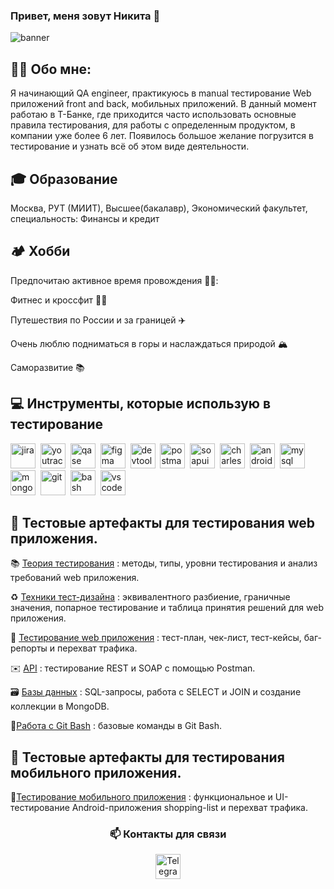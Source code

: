 ### Привет, меня зовут Никита 👋
![banner](https://github.com/user-attachments/assets/ad152745-5d00-44da-ae06-a035fe259e7f)

## 👨‍💻 Обо мне: 
Я начинающий QA engineer, практикуюсь в manual тестирование Web приложений front and back, мобильных приложений. 
В данный момент работаю в Т-Банке, где приходится часто использовать основные правила тестирования, для работы с определенным продуктом, в компании уже более 6 лет. Появилось большое желание погрузится в тестирование и узнать  всё об этом виде деятельности. 


## 🎓 Образование 
Москва, РУТ (МИИТ), Высшее(бакалавр), Экономический факультет, 
специальность: Финансы и кредит


## 🏕️ Хобби
Предпочитаю активное время провождения 🏃‍♂️:

Фитнес и кроссфит 🏋️‍♂️

Путешествия по России и за границей ✈️

Очень люблю подниматься в горы и наслаждаться природой 🏔️

Саморазвитие 📚  


## 💻 Инструменты, которые использую  в тестирование 


<div>
  <img src="https://cdn.jsdelivr.net/gh/devicons/devicon/icons/jira/jira-original.svg" title="jira" alt="jira" width="40" height="40"/>&nbsp
  <img src="https://upload.wikimedia.org/wikipedia/commons/thumb/8/8d/YouTrack_Icon.svg/1024px-YouTrack_Icon.svg.png?20200803082248" title="youtrack" alt="youtrack" width="40" height="40"/>&nbsp
  <img src="https://luna1.co/eb0187.png" title="qase" alt="qase" width="40" height="40"/>&nbsp
  <img src="https://cdn.jsdelivr.net/gh/devicons/devicon/icons/figma/figma-original.svg" title="figma" alt="figma" width="40" height="40"/>&nbsp
   <img src="https://d33wubrfki0l68.cloudfront.net/38b5c953a4667366685d55db55d057c86db1fc54/a0fdc/static/acae6b24d940347661ca901ea07f47c1/chrome-dev-logo-icon.png" title="devtools" alt="devtools" width="40" height="40"/>&nbsp
   <img src=https://camo.githubusercontent.com/66653fb9b350122ece0a9db72f67c75ec0316efe11126b7c7e46296ce64e2561/68747470733a2f2f7777772e7376677265706f2e636f6d2f73686f772f3335343230322f706f73746d616e2d69636f6e2e737667 title="postman" alt="postman" width="40" height="40"/>&nbsp
  <img src=https://camo.githubusercontent.com/b12048870a12c78c92bc846f340c2bdb2cfb1d67f9f86d301b393ee074e02160/68747470733a2f2f656e637279707465642d74626e302e677374617469632e636f6d2f696d616765733f713d74626e3a414e6439476354444c6a2d3137684c75507365344b356c6f34564c4e46526e3839726a4c53422d4b4b495a4d644e6a4230512673 title="soapui" alt="soapui" width="40" height="40"/>&nbsp
  <img src="https://cdn.icon-icons.com/icons2/3053/PNG/512/charles_proxy_macos_bigsur_icon_190302.png" title="charles-proxy" alt="charles-proxy" width="40" height="40"/>&nbsp
  <img src="https://cdn.jsdelivr.net/gh/devicons/devicon/icons/androidstudio/androidstudio-original.svg" title="android-studio" alt="android-studio" width="40" height="40"/>&nbsp
  <img src="https://cdn.jsdelivr.net/gh/devicons/devicon/icons/mysql/mysql-original.svg" title="mysql" alt="mysql" width="40" height="40"/>&nbsp
  <img src="https://cdn.jsdelivr.net/gh/devicons/devicon/icons/mongodb/mongodb-original.svg" title="mongodb" alt="mongodb" width="40" height="40"/>&nbsp
  <img src="https://cdn.jsdelivr.net/gh/devicons/devicon/icons/git/git-original.svg" title="git" alt="git" width="40" height="40"/>&nbsp
  <img src="https://upload.wikimedia.org/wikipedia/commons/thumb/4/4b/Bash_Logo_Colored.svg/1024px-Bash_Logo_Colored.svg.png?20180723054350" title="bash" alt="bash" width="40" height="40"/>&nbsp
  <img src="https://cdn.jsdelivr.net/gh/devicons/devicon/icons/vscode/vscode-original.svg" title="vscode" alt="vscode" width="40" height="40"/>&nbsp
</div>


## 📁 Тестовые артефакты для тестирования web приложения. 

📚 [Теория тестирования](https://github.com/IonovNikita/Theory/blob/main/README.md) : методы, типы, уровни тестирования и анализ требований web приложения. 

♻️ [Техники тест-дизайна](https://github.com/IonovNikita/Design/blob/main/README.md) : эквивалентного разбиение, граничные значения, попарное тестирование и таблица принятия решений для web приложения. 

📝 [Тестирование web приложения](https://github.com/IonovNikita/Web/blob/main/README.md) : тест-план, чек-лист, тест-кейсы, баг-репорты и перехват трафика.  

✉️ [API](https://github.com/IonovNikita/API) : тестирование REST и SOAP с помощью Postman. 

🗃️ [Базы данных](https://github.com/IonovNikita/Database) : SQL-запросы, работа с SELECT и JOIN и создание коллекции в MongoDB.

📂[Работа с Git Bash](https://github.com/IonovNikita/Git_bash/blob/main/README.md) : базовые команды в Git Bash. 


##  📁 Тестовые артефакты для тестирования мобильного приложения. 
📱[Тестирование мобильного приложения](https://github.com/IonovNikita/Mobile) : функциональное и UI-тестирование Android-приложения shopping-list и перехват трафика. 

<h3 align="center">📫 Контакты для связи </h3>
<p align="center">
  <a href="https://t.me/nikitos_ionov"><img src="https://img.icons8.com/?size=512&id=63306&format=png" width="40" height="40" alt="Telegram"/></a>
</p>

